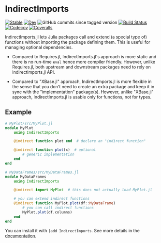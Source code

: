 # IndirectImports

[![Stable](https://img.shields.io/badge/docs-stable-blue.svg)](https://tkf.github.io/IndirectImports.jl/stable)
[![Dev](https://img.shields.io/badge/docs-dev-blue.svg)](https://tkf.github.io/IndirectImports.jl/dev)
![GitHub commits since tagged version](https://img.shields.io/github/commits-since/tkf/IndirectImports.jl/v0.1.2.svg)
[![Build Status](https://travis-ci.com/tkf/IndirectImports.jl.svg?branch=master)](https://travis-ci.com/tkf/IndirectImports.jl)
[![Codecov](https://codecov.io/gh/tkf/IndirectImports.jl/branch/master/graph/badge.svg)](https://codecov.io/gh/tkf/IndirectImports.jl)
[![Coveralls](https://coveralls.io/repos/github/tkf/IndirectImports.jl/badge.svg?branch=master)](https://coveralls.io/github/tkf/IndirectImports.jl?branch=master)

IndirectImports.jl lets Julia packages call and extend (a special type
of) functions without importing the package defining them.  This is
useful for managing optional dependencies.

* Compared to Requires.jl, IndirectImports.jl's approach is more
  static and there is no run-time `eval` hence more compiler friendly.
  However, unlike Requires.jl, both upstream and downstream packages
  need to rely on IndirectImports.jl API.

* Compared to "XBase.jl" approach, IndirectImports.jl is more flexible
  in the sense that you don't need to create an extra package and keep
  it in sync with the "implementation" package(s).  However, unlike
  "XBase.jl" approach, IndirectImports.jl is usable only for
  functions, not for types.

## Example

```julia
# MyPlot/src/MyPlot.jl
module MyPlot
    using IndirectImports

    @indirect function plot end  # declare an "indirect function"

    @indirect function plot(x)  # optional
        # generic implementation
    end
end

# MyDataFrames/src/MyDataFrames.jl
module MyDataFrames
    using IndirectImports

    @indirect import MyPlot  # this does not actually load MyPlot.jl

    # you can extend indirect functions
    @indirect function MyPlot.plot(df::MyDataFrame)
        # you can call indirect functions
        MyPlot.plot(df.columns)
    end
end
```

You can install it with `]add IndirectImports`.  See more details in
the [documentation](https://tkf.github.io/IndirectImports.jl/dev/).
